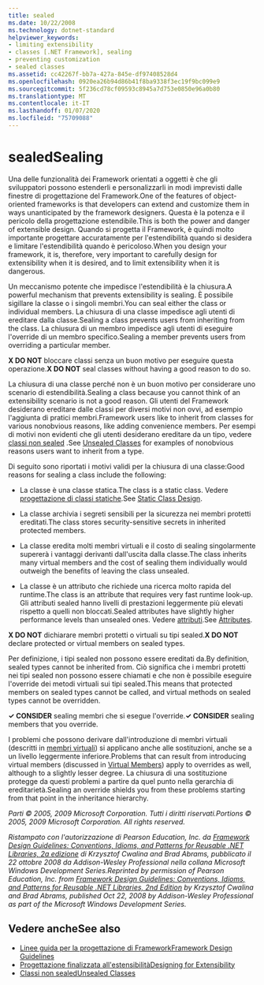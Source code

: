 ```yaml
---
title: sealed
ms.date: 10/22/2008
ms.technology: dotnet-standard
helpviewer_keywords:
- limiting extensibility
- classes [.NET Framework], sealing
- preventing customization
- sealed classes
ms.assetid: cc42267f-bb7a-427a-845e-df97408528d4
ms.openlocfilehash: 0920ea26b94d86b41f8ba9338f3ec19f9bc099e9
ms.sourcegitcommit: 5f236cd78cf09593c8945a7d753e0850e96a0b80
ms.translationtype: MT
ms.contentlocale: it-IT
ms.lasthandoff: 01/07/2020
ms.locfileid: "75709088"
---
```

# <a name="sealing"></a><span data-ttu-id="04201-102">sealed</span><span class="sxs-lookup"><span data-stu-id="04201-102">Sealing</span></span>
<span data-ttu-id="04201-103">Una delle funzionalità dei Framework orientati a oggetti è che gli sviluppatori possono estenderli e personalizzarli in modi imprevisti dalle finestre di progettazione del Framework.</span><span class="sxs-lookup"><span data-stu-id="04201-103">One of the features of object-oriented frameworks is that developers can extend and customize them in ways unanticipated by the framework designers.</span></span> <span data-ttu-id="04201-104">Questa è la potenza e il pericolo della progettazione estendibile.</span><span class="sxs-lookup"><span data-stu-id="04201-104">This is both the power and danger of extensible design.</span></span> <span data-ttu-id="04201-105">Quando si progetta il Framework, è quindi molto importante progettare accuratamente per l'estendibilità quando si desidera e limitare l'estendibilità quando è pericoloso.</span><span class="sxs-lookup"><span data-stu-id="04201-105">When you design your framework, it is, therefore, very important to carefully design for extensibility when it is desired, and to limit extensibility when it is dangerous.</span></span>  
  
 <span data-ttu-id="04201-106">Un meccanismo potente che impedisce l'estendibilità è la chiusura.</span><span class="sxs-lookup"><span data-stu-id="04201-106">A powerful mechanism that prevents extensibility is sealing.</span></span> <span data-ttu-id="04201-107">È possibile sigillare la classe o i singoli membri.</span><span class="sxs-lookup"><span data-stu-id="04201-107">You can seal either the class or individual members.</span></span> <span data-ttu-id="04201-108">La chiusura di una classe impedisce agli utenti di ereditare dalla classe.</span><span class="sxs-lookup"><span data-stu-id="04201-108">Sealing a class prevents users from inheriting from the class.</span></span> <span data-ttu-id="04201-109">La chiusura di un membro impedisce agli utenti di eseguire l'override di un membro specifico.</span><span class="sxs-lookup"><span data-stu-id="04201-109">Sealing a member prevents users from overriding a particular member.</span></span>  
  
 <span data-ttu-id="04201-110">**X DO NOT** bloccare classi senza un buon motivo per eseguire questa operazione.</span><span class="sxs-lookup"><span data-stu-id="04201-110">**X DO NOT** seal classes without having a good reason to do so.</span></span>  
  
 <span data-ttu-id="04201-111">La chiusura di una classe perché non è un buon motivo per considerare uno scenario di estendibilità.</span><span class="sxs-lookup"><span data-stu-id="04201-111">Sealing a class because you cannot think of an extensibility scenario is not a good reason.</span></span> <span data-ttu-id="04201-112">Gli utenti del Framework desiderano ereditare dalle classi per diversi motivi non ovvi, ad esempio l'aggiunta di pratici membri.</span><span class="sxs-lookup"><span data-stu-id="04201-112">Framework users like to inherit from classes for various nonobvious reasons, like adding convenience members.</span></span> <span data-ttu-id="04201-113">Per esempi di motivi non evidenti che gli utenti desiderano ereditare da un tipo, vedere [classi non sealed](../../../docs/standard/design-guidelines/unsealed-classes.md) .</span><span class="sxs-lookup"><span data-stu-id="04201-113">See [Unsealed Classes](../../../docs/standard/design-guidelines/unsealed-classes.md) for examples of nonobvious reasons users want to inherit from a type.</span></span>  
  
 <span data-ttu-id="04201-114">Di seguito sono riportati i motivi validi per la chiusura di una classe:</span><span class="sxs-lookup"><span data-stu-id="04201-114">Good reasons for sealing a class include the following:</span></span>  
  
- <span data-ttu-id="04201-115">La classe è una classe statica.</span><span class="sxs-lookup"><span data-stu-id="04201-115">The class is a static class.</span></span> <span data-ttu-id="04201-116">Vedere [progettazione di classi statiche](../../../docs/standard/design-guidelines/static-class.md).</span><span class="sxs-lookup"><span data-stu-id="04201-116">See [Static Class Design](../../../docs/standard/design-guidelines/static-class.md).</span></span>  
  
- <span data-ttu-id="04201-117">La classe archivia i segreti sensibili per la sicurezza nei membri protetti ereditati.</span><span class="sxs-lookup"><span data-stu-id="04201-117">The class stores security-sensitive secrets in inherited protected members.</span></span>  
  
- <span data-ttu-id="04201-118">La classe eredita molti membri virtuali e il costo di sealing singolarmente supererà i vantaggi derivanti dall'uscita dalla classe.</span><span class="sxs-lookup"><span data-stu-id="04201-118">The class inherits many virtual members and the cost of sealing them individually would outweigh the benefits of leaving the class unsealed.</span></span>  
  
- <span data-ttu-id="04201-119">La classe è un attributo che richiede una ricerca molto rapida del runtime.</span><span class="sxs-lookup"><span data-stu-id="04201-119">The class is an attribute that requires very fast runtime look-up.</span></span> <span data-ttu-id="04201-120">Gli attributi sealed hanno livelli di prestazioni leggermente più elevati rispetto a quelli non bloccati.</span><span class="sxs-lookup"><span data-stu-id="04201-120">Sealed attributes have slightly higher performance levels than unsealed ones.</span></span> <span data-ttu-id="04201-121">Vedere [attributi](../../../docs/standard/design-guidelines/attributes.md).</span><span class="sxs-lookup"><span data-stu-id="04201-121">See [Attributes](../../../docs/standard/design-guidelines/attributes.md).</span></span>  
  
 <span data-ttu-id="04201-122">**X DO NOT** dichiarare membri protetti o virtuali su tipi sealed.</span><span class="sxs-lookup"><span data-stu-id="04201-122">**X DO NOT** declare protected or virtual members on sealed types.</span></span>  
  
 <span data-ttu-id="04201-123">Per definizione, i tipi sealed non possono essere ereditati da.</span><span class="sxs-lookup"><span data-stu-id="04201-123">By definition, sealed types cannot be inherited from.</span></span> <span data-ttu-id="04201-124">Ciò significa che i membri protetti nei tipi sealed non possono essere chiamati e che non è possibile eseguire l'override dei metodi virtuali sui tipi sealed.</span><span class="sxs-lookup"><span data-stu-id="04201-124">This means that protected members on sealed types cannot be called, and virtual methods on sealed types cannot be overridden.</span></span>  
  
 <span data-ttu-id="04201-125">**✓ CONSIDER** sealing membri che si esegue l'override.</span><span class="sxs-lookup"><span data-stu-id="04201-125">**✓ CONSIDER** sealing members that you override.</span></span>  
  
 <span data-ttu-id="04201-126">I problemi che possono derivare dall'introduzione di membri virtuali (descritti in [membri virtuali](../../../docs/standard/design-guidelines/virtual-members.md)) si applicano anche alle sostituzioni, anche se a un livello leggermente inferiore.</span><span class="sxs-lookup"><span data-stu-id="04201-126">Problems that can result from introducing virtual members (discussed in [Virtual Members](../../../docs/standard/design-guidelines/virtual-members.md)) apply to overrides as well, although to a slightly lesser degree.</span></span> <span data-ttu-id="04201-127">La chiusura di una sostituzione protegge da questi problemi a partire da quel punto nella gerarchia di ereditarietà.</span><span class="sxs-lookup"><span data-stu-id="04201-127">Sealing an override shields you from these problems starting from that point in the inheritance hierarchy.</span></span>  
  
 <span data-ttu-id="04201-128">*Parti © 2005, 2009 Microsoft Corporation. Tutti i diritti riservati.*</span><span class="sxs-lookup"><span data-stu-id="04201-128">*Portions © 2005, 2009 Microsoft Corporation. All rights reserved.*</span></span>  
  
 <span data-ttu-id="04201-129">*Ristampato con l'autorizzazione di Pearson Education, Inc. da [Framework Design Guidelines: Conventions, Idioms, and Patterns for Reusable .NET Libraries, 2a edizione](https://www.informit.com/store/framework-design-guidelines-conventions-idioms-and-9780321545619) di Krzysztof Cwalina and Brad Abrams, pubblicato il 22 ottobre 2008 da Addison-Wesley Professional nella collana Microsoft Windows Development Series.*</span><span class="sxs-lookup"><span data-stu-id="04201-129">*Reprinted by permission of Pearson Education, Inc. from [Framework Design Guidelines: Conventions, Idioms, and Patterns for Reusable .NET Libraries, 2nd Edition](https://www.informit.com/store/framework-design-guidelines-conventions-idioms-and-9780321545619) by Krzysztof Cwalina and Brad Abrams, published Oct 22, 2008 by Addison-Wesley Professional as part of the Microsoft Windows Development Series.*</span></span>  
  
## <a name="see-also"></a><span data-ttu-id="04201-130">Vedere anche</span><span class="sxs-lookup"><span data-stu-id="04201-130">See also</span></span>

- [<span data-ttu-id="04201-131">Linee guida per la progettazione di Framework</span><span class="sxs-lookup"><span data-stu-id="04201-131">Framework Design Guidelines</span></span>](../../../docs/standard/design-guidelines/index.md)
- [<span data-ttu-id="04201-132">Progettazione finalizzata all'estensibilità</span><span class="sxs-lookup"><span data-stu-id="04201-132">Designing for Extensibility</span></span>](../../../docs/standard/design-guidelines/designing-for-extensibility.md)
- [<span data-ttu-id="04201-133">Classi non sealed</span><span class="sxs-lookup"><span data-stu-id="04201-133">Unsealed Classes</span></span>](../../../docs/standard/design-guidelines/unsealed-classes.md)
